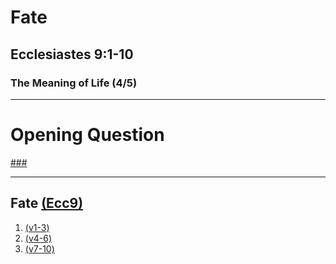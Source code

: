 <!-- .slide: <%= bg("unsplash-Jztmx9yqjBw-stars.jpg") %> id="title" -->
# Fate
## Ecclesiastes 9:1-10
### The Meaning of Life (4/5)

---
<!-- .slide: data-background="white" -->
# Opening **Question**

[###](#/outline "secret")

---
<!-- .slide: <%= bg("unsplash-Jztmx9yqjBw-stars.jpg") %> id="outline" class="outline" -->
## Fate [(Ecc9)](# "ref")
1. [(v1-3)](# "ref")
2. [(v4-6)](# "ref")
3. [(v7-10)](# "ref")

